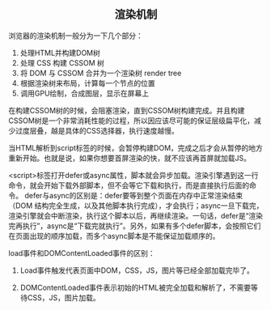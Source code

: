 <h2 align ="center">渲染机制</h2>

浏览器的渲染机制一般分为一下几个部分：

1. 处理HTML并构建DOM树
2. 处理 CSS 构建 CSSOM 树
3. 将 DOM 与 CSSOM 合并为一个渲染树 render tree
4. 根据渲染树来布局，计算每一个节点的位置
5. 调用GPU绘制，合成图层，显示在屏幕上

在构建CSSOM树的时候，会阻塞渲染，直到CSSOM树构建完成。并且构建CSSOM树是一个非常消耗性能的过程，所以因应该尽可能的保证层级扁平化，减少过度层叠，越是具体的CSS选择器，执行速度越慢。

当HTML解析到script标签的时候，会暂停构建DOM，完成之后才会从暂停的地方重新开始。也就是说，如果你想要首屏渲染的快，就不应该再首屏就加载JS。

\<script\>标签打开defer或async属性，脚本就会异步加载。渲染引擎遇到这一行命令，就会开始下载外部脚本，但不会等它下载和执行，而是直接执行后面的命令。
defer与async的区别是：defer要等到整个页面在内存中正常渲染结束（DOM 结构完全生成，以及其他脚本执行完成），才会执行；async一旦下载完，渲染引擎就会中断渲染，执行这个脚本以后，再继续渲染。一句话，defer是“渲染完再执行”，async是“下载完就执行”。另外，如果有多个defer脚本，会按照它们在页面出现的顺序加载，而多个async脚本是不能保证加载顺序的。

load事件和DOMContentLoaded事件的区别：

1. Load事件触发代表页面中DOM，CSS，JS，图片等已经全部加载完毕了。

2. DOMContentLoaded事件表示初始的HTML被完全加载和解析了，不需要等待CSS，JS，图片加载。

